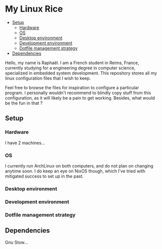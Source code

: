 # My Linux Rice

<!--toc:start-->

- [Setup](#setup)
  - [Hardware](#hardware)
  - [OS](#os)
  - [Desktop environment](#desktop-environment)
  - [Development environment](#development-environment)
  - [Dotfile management strategy](#dotfile-management-strategy)
- [Dependencies](#dependencies)
<!--toc:end-->

Hello, my name is Raphaël. I am a French student in Reims, France, currently
studying for a engineering degree in computer science, specialized in embedded system
development.
This repository stores all my linux configuration files that I wish to keep.

Feel free to browse the files for inspiration to configure a particular program. I personally
wouldn't recommend to blindly copy stuff from this configuration, as it will likely be a pain
to get working. Besides, what would be the fun in that ?

## Setup

### Hardware

I have 2 machines...

### OS

I currently run ArchLinux on both computers, and do not plan on changing anytime soon.
I do keep an eye on NixOS though, which I've tried with mitigated success to set up in the past.

### Desktop environment

### Development environment

### Dotfile management strategy

## Dependencies

Gnu Stow...

